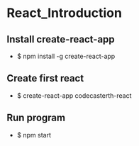 # React_Introduction
## Install create-react-app
*  $ npm install -g create-react-app
## Create first react
*  $ create-react-app codecasterth-react
## Run program
*  $ npm start